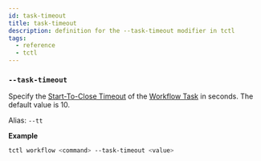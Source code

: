 ```yaml
---
id: task-timeout
title: task-timeout
description: definition for the --task-timeout modifier in tctl
tags:
  - reference
  - tctl
---
```


### `--task-timeout`

Specify the [Start-To-Close Timeout](/concepts/what-is-a-start-to-close-timeout) of the [Workflow Task](/concepts/what-is-a-workflow-task) in seconds.
The default value is 10.

Alias: `--tt`

**Example**

```bash
tctl workflow <command> --task-timeout <value>
```
